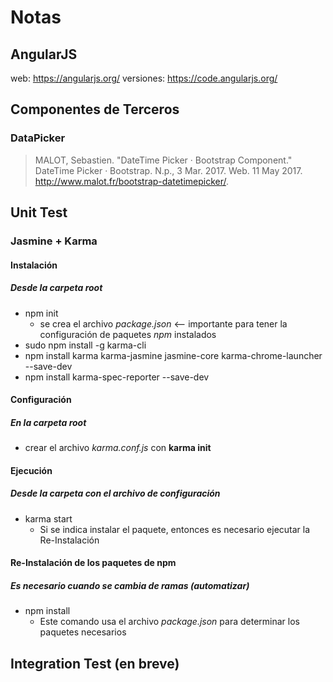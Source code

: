 # Notas

## AngularJS 
web: https://angularjs.org/
versiones: https://code.angularjs.org/


## Componentes de Terceros

### DataPicker

> MALOT, Sebastien. "DateTime Picker · Bootstrap Component." DateTime Picker · Bootstrap. N.p., 3 Mar. 2017. Web. 11 May 2017. <http://www.malot.fr/bootstrap-datetimepicker/>.



## Unit Test
### Jasmine  + Karma
#### Instalación
##### Desde la carpeta root
* npm init
  * se crea el archivo _package.json_ <-- importante para tener la configuración de paquetes _npm_ instalados
* sudo npm install -g karma-cli
* npm install karma karma-jasmine jasmine-core karma-chrome-launcher --save-dev
* npm install karma-spec-reporter --save-dev
#### Configuración
##### En la carpeta root
* crear el archivo _karma.conf.js_ con **karma init**
#### Ejecución
##### Desde la carpeta con el archivo de configuración
* karma start
    - Si se indica instalar el paquete, entonces es necesario ejecutar la Re-Instalación 
#### Re-Instalación de los paquetes de npm
##### _Es necesario cuando se cambia de ramas_  (automatizar)
* npm install       
    - Este comando usa el archivo _package.json_ para determinar los paquetes necesarios



## Integration Test (en breve)

